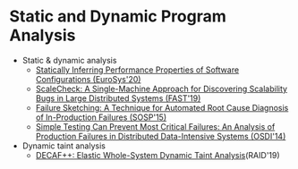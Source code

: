 # Static and Dynamic Program Analysis
- Static & dynamic analysis
    - [Statically Inferring Performance Properties of Software Configurations (EuroSys'20)](https://git.ece.iastate.edu/data-storage-lab/papers/static-and-dynamic-program-analysis/-/blob/master/paper/eurosys20-performance.pdf)
    - [ScaleCheck: A Single-Machine Approach for Discovering Scalability Bugs in Large Distributed Systems (FAST'19)](https://git.ece.iastate.edu/data-storage-lab/papers/static-and-dynamic-program-analysis/-/blob/master/paper/fast19-stuardo.pdf)
    - [Failure Sketching: A Technique for Automated Root Cause Diagnosis of In-Production Failures (SOSP'15)](https://git.ece.iastate.edu/data-storage-lab/papers/static-and-dynamic-program-analysis/-/blob/master/paper/15_failure_sketching.pdf)
    - [Simple Testing Can Prevent Most Critical Failures: An Analysis of Production Failures in Distributed Data-Intensive Systems (OSDI'14)](https://git.ece.iastate.edu/data-storage-lab/papers/static-and-dynamic-program-analysis/-/blob/master/paper/osdi14-paper-yuan.pdf)
- Dynamic taint analysis
    - [DECAF++: Elastic Whole-System Dynamic Taint Analysis](https://www.usenix.org/system/files/raid2019-davanian.pdf)(RAID'19)